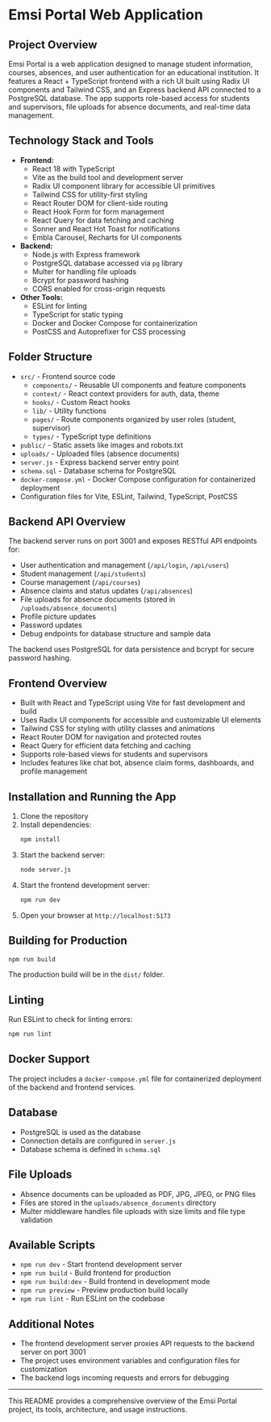 # Emsi Portal Web Application

## Project Overview
Emsi Portal is a web application designed to manage student information, courses, absences, and user authentication for an educational institution. It features a React + TypeScript frontend with a rich UI built using Radix UI components and Tailwind CSS, and an Express backend API connected to a PostgreSQL database. The app supports role-based access for students and supervisors, file uploads for absence documents, and real-time data management.

## Technology Stack and Tools
- **Frontend:**
  - React 18 with TypeScript
  - Vite as the build tool and development server
  - Radix UI component library for accessible UI primitives
  - Tailwind CSS for utility-first styling
  - React Router DOM for client-side routing
  - React Hook Form for form management
  - React Query for data fetching and caching
  - Sonner and React Hot Toast for notifications
  - Embla Carousel, Recharts for UI components
- **Backend:**
  - Node.js with Express framework
  - PostgreSQL database accessed via `pg` library
  - Multer for handling file uploads
  - Bcrypt for password hashing
  - CORS enabled for cross-origin requests
- **Other Tools:**
  - ESLint for linting
  - TypeScript for static typing
  - Docker and Docker Compose for containerization
  - PostCSS and Autoprefixer for CSS processing

## Folder Structure
- `src/` - Frontend source code
  - `components/` - Reusable UI components and feature components
  - `context/` - React context providers for auth, data, theme
  - `hooks/` - Custom React hooks
  - `lib/` - Utility functions
  - `pages/` - Route components organized by user roles (student, supervisor)
  - `types/` - TypeScript type definitions
- `public/` - Static assets like images and robots.txt
- `uploads/` - Uploaded files (absence documents)
- `server.js` - Express backend server entry point
- `schema.sql` - Database schema for PostgreSQL
- `docker-compose.yml` - Docker Compose configuration for containerized deployment
- Configuration files for Vite, ESLint, Tailwind, TypeScript, PostCSS

## Backend API Overview
The backend server runs on port 3001 and exposes RESTful API endpoints for:
- User authentication and management (`/api/login`, `/api/users`)
- Student management (`/api/students`)
- Course management (`/api/courses`)
- Absence claims and status updates (`/api/absences`)
- File uploads for absence documents (stored in `/uploads/absence_documents`)
- Profile picture updates
- Password updates
- Debug endpoints for database structure and sample data

The backend uses PostgreSQL for data persistence and bcrypt for secure password hashing.

## Frontend Overview
- Built with React and TypeScript using Vite for fast development and build
- Uses Radix UI components for accessible and customizable UI elements
- Tailwind CSS for styling with utility classes and animations
- React Router DOM for navigation and protected routes
- React Query for efficient data fetching and caching
- Supports role-based views for students and supervisors
- Includes features like chat bot, absence claim forms, dashboards, and profile management

## Installation and Running the App
1. Clone the repository
2. Install dependencies:
   ```bash
   npm install
   ```
3. Start the backend server:
   ```bash
   node server.js
   ```
4. Start the frontend development server:
   ```bash
   npm run dev
   ```
5. Open your browser at `http://localhost:5173`

## Building for Production
```bash
npm run build
```
The production build will be in the `dist/` folder.

## Linting
Run ESLint to check for linting errors:
```bash
npm run lint
```

## Docker Support
The project includes a `docker-compose.yml` file for containerized deployment of the backend and frontend services.

## Database
- PostgreSQL is used as the database
- Connection details are configured in `server.js`
- Database schema is defined in `schema.sql`

## File Uploads
- Absence documents can be uploaded as PDF, JPG, JPEG, or PNG files
- Files are stored in the `uploads/absence_documents` directory
- Multer middleware handles file uploads with size limits and file type validation

## Available Scripts
- `npm run dev` - Start frontend development server
- `npm run build` - Build frontend for production
- `npm run build:dev` - Build frontend in development mode
- `npm run preview` - Preview production build locally
- `npm run lint` - Run ESLint on the codebase

## Additional Notes
- The frontend development server proxies API requests to the backend server on port 3001
- The project uses environment variables and configuration files for customization
- The backend logs incoming requests and errors for debugging

---

This README provides a comprehensive overview of the Emsi Portal project, its tools, architecture, and usage instructions.
